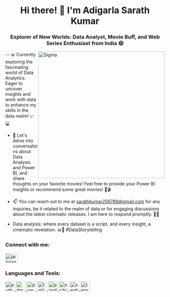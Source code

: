 <h1 align="center">Hi there! 👋 I'm Adigarla Sarath Kumar</h1>
<h3 align="center">Explorer of New Worlds: Data Analyst, Movie Buff, and Web Series Enthusiast from India 😄</h3>
<img align="right" alt="Sigma" width="400" src="https://media1.tenor.com/m/Q1i2Zd_6ZX8AAAAC/thats-nice.gif">

-- 📊 Currently exploring the fascinating world of Data Analytics. Eager to uncover insights and work with data to enhance my skills in the data realm! 📈💻

- 💬 Let's delve into conversations about Data Analysis and Power BI, and share thoughts on your favorite movies! Feel free to provide your Power BI insights or recommend some great movies! 🚀🎬

- 📫 You can reach out to me at sarathkumar256789@gmail.com for any inquiries, be it related to the realm of data or for engaging discussions about the latest cinematic releases. I am here to respond promptly. 🎥📧

- Data analysis: where every dataset is a script, and every insight, a cinematic revelation. 📊🎥 #DataStorytelling

<h3 align="left">Connect with me:</h3>
<p align="left">
  <a href="www.linkedin.com/in/sarath-kumar-adigarla-85b20b266" target="_blank">
    <img align="center" src="https://upload.wikimedia.org/wikipedia/commons/c/ca/LinkedIn_logo_initials.png" alt="jaikirandbz LinkedIn" height="30" width="40" />
  </a>
</p>

### Languages and Tools:

<p align="left">
  <a href="https://www.python.org" target="_blank" rel="noreferrer">
    <img src="https://www.vectorlogo.zone/logos/python/python-icon.svg" alt="python" height="30" width="30"/>
  </a>
  <a href="https://www.mysql.com/" target="_blank" rel="noreferrer">
    <img src="https://www.vectorlogo.zone/logos/mysql/mysql-icon.svg" alt="mysql" height="30" width="30"/>
  </a>
  <a href="https://powerbi.microsoft.com/" target="_blank" rel="noreferrer">
    <img src="https://upload.wikimedia.org/wikipedia/commons/c/c9/Power_bi_logo_black.svg" alt="powerbi" height="30" width="30"/>
  </a>
  <a href="https://www.tableau.com/" target="_blank" rel="noreferrer">
    <img src="https://upload.wikimedia.org/wikipedia/commons/4/4b/Tableau_Logo.png" alt="tableau" height="30" width="30"/>
  </a>
  <a href="https://pandas.pydata.org/" target="_blank" rel="noreferrer">
    <img src="https://upload.wikimedia.org/wikipedia/commons/e/ed/Pandas_logo.svg" alt="pandas" height="30" width="30"/>
  </a>
  <a href="https://scikit-learn.org/" target="_blank" rel="noreferrer">
    <img src="https://upload.wikimedia.org/wikipedia/commons/0/05/Scikit_learn_logo_small.svg" alt="scikit_learn" height="30" width="30"/>
  </a>
  <a href="https://seaborn.pydata.org/" target="_blank" rel="noreferrer">
    <img src="https://seaborn.pydata.org/_images/logo-mark-lightbg.svg" alt="seaborn" height="30" width="30"/>
  </a>
  <a href="https://www.tensorflow.org" target="_blank" rel="noreferrer">
    <img src="https://www.vectorlogo.zone/logos/tensorflow/tensorflow-icon.svg" alt="tensorflow" height="30" width="30"/>
  </a>
</p>
